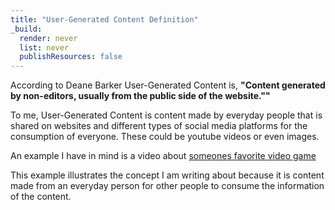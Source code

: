 ```yaml
---
title: "User-Generated Content Definition"
_build:
  render: never
  list: never
  publishResources: false
---
```


According to Deane Barker User-Generated Content is, **"Content generated by non-editors, usually from the public side of the website.""**
	
To me, User-Generated Content is content made by everyday people that is shared on websites and different types of social media platforms for the consumption of everyone. These could be youtube videos or even images.

An example I have in mind is a video about [someones favorite video game](https://www.youtube.com/watch?v=boa0B3cmYXg&ab_channel=Aztecross)

This example illustrates the concept I am writing about because it is content made from an everyday person for other people to consume the information of the content. 